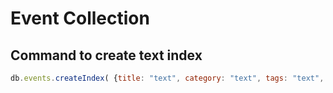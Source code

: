 # Event Collection

## Command to create text index
```js
db.events.createIndex( {title: "text", category: "text", tags: "text", venueName: "text", organization: "text", "location.cityName": "text", "location.stateCode": "text"}, {name: "text_idx"});
```
